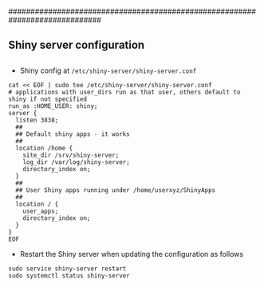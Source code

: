 #############################################################################
## Shiny server configuration
##

- Shiny config at `/etc/shiny-server/shiny-server.conf`

```
cat << EOF | sudo tee /etc/shiny-server/shiny-server.conf
# applications with user_dirs run as that user, others default to shiny if not specified
run_as :HOME_USER: shiny;
server {
  listen 3838;
  ##
  ## Default shiny apps - it works 
  ##
  location /home {
    site_dir /srv/shiny-server;
    log_dir /var/log/shiny-server;
    directory_index on;
  }
  ##
  ## User Shiny apps running under /home/userxyz/ShinyApps
  ##
  location / {
    user_apps;
    directory_index on;
  }
}
EOF
```

- Restart the Shiny server when updating the configuration as follows

```
sudo service shiny-server restart
sudo systemctl status shiny-server
```
